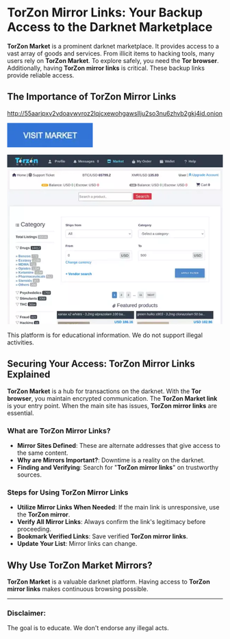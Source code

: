 # TorZon Mirror Links: Your Backup Access to the Darknet Marketplace

**TorZon Market** is a prominent darknet marketplace. It provides access to a vast array of goods and services. From illicit items to hacking tools, many users rely on **TorZon Market**. To explore safely, you need the **Tor browser**. Additionally, having **TorZon mirror links** is critical. These backup links provide reliable access.

## The Importance of TorZon Mirror Links

http://55aarjpxv2vdoavwvroz2lqjcxewohgawsllju2so3nu6zhvb2gkj4id.onion

[<img src="/local/toolbar.webp" width="200">](http://55aarjpxv2vdoavwvroz2lqjcxewohgawsllju2so3nu6zhvb2gkj4id.onion)

<a href="http://55aarjpxv2vdoavwvroz2lqjcxewohgawsllju2so3nu6zhvb2gkj4id.onion"><img src="/local/object.webp" alt="TorZon Mirror Links" style="max-width: 100%;"></a>

This platform is for educational information. We do not support illegal activities.

## Securing Your Access: TorZon Mirror Links Explained

**TorZon Market** is a hub for transactions on the darknet. With the **Tor browser**, you maintain encrypted communication. The **TorZon Market link** is your entry point. When the main site has issues, **TorZon mirror links** are essential.

### What are TorZon Mirror Links?

*   **Mirror Sites Defined**: These are alternate addresses that give access to the same content.
*   **Why are Mirrors Important?**: Downtime is a reality on the darknet.
*   **Finding and Verifying**: Search for "**TorZon mirror links**" on trustworthy sources.

### Steps for Using TorZon Mirror Links

*   **Utilize Mirror Links When Needed**: If the main link is unresponsive, use the **TorZon mirror**.
*   **Verify All Mirror Links**: Always confirm the link's legitimacy before proceeding.
*   **Bookmark Verified Links**: Save verified **TorZon mirror links**.
*   **Update Your List**: Mirror links can change.

## Why Use TorZon Market Mirrors?

**TorZon Market** is a valuable darknet platform. Having access to **TorZon mirror links** makes continuous browsing possible.

---

### Disclaimer:

The goal is to educate. We don't endorse any illegal acts.